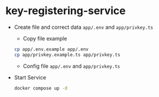 # key-registering-service

- Create file and correct data `app/.env` and `app/privkey.ts`

  - Copy file example

  ```bash
  cp app/.env.example app/.env
  cp app/privkey.example.ts app/privkey.ts
  ```

  - Config file `app/.env` and `app/privkey.ts`

- Start Service

  ```bash
  docker compose up -d
  ```
